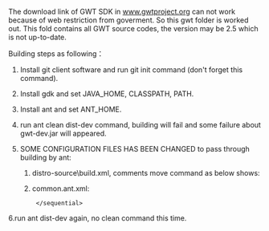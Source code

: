 The download link of GWT SDK in www.gwtproject.org can not work because of web restriction from goverment.
So this gwt folder is worked out. This fold contains all GWT source codes, the version may be 2.5 which is not up-to-date.

Building steps as following：
1. Install git client software and run git init command (don't forget this command).
2. Install gdk and set JAVA_HOME, CLASSPATH, PATH.
3. Install ant and set ANT_HOME.
4. run ant clean dist-dev command, building will fail and some failure about gwt-dev.jar will appeared.
5. SOME CONFIGURATION FILES HAS BEEN CHANGED to pass through building by ant:
    1) distro-source\build.xml, comments move command as below shows:
      <target name="merge_codeserver">
        <echo message="Merge gwt-dev.jar and gwt-codeserver.jar" />
        <gwt.jar destfile="${gwt.build.out}/gwt-dev-merged.jar">
          <zipfileset src="${gwt.build.lib}/gwt-dev.jar"/>
          <zipfileset src="${gwt.build.lib}/gwt-codeserver.jar"/>
        </gwt.jar>
        <echo message="Overwriting gwt-dev.jar with merged gwt-dev.jar" />
        <!--move file="${gwt.build.out}/gwt-dev-merged.jar" tofile="${gwt.build.lib}/gwt-dev.jar"/-->
      </target>
    
    2) common.ant.xml:
         <macrodef name="gwt.jar">
            <attribute name="destfile" default="${project.lib}"/>
            <attribute name="duplicate" default="fail"/>
            <attribute name="update" default="true"/>
            <element name="jarcontents" implicit="true"/>
            <sequential>
              <!--jar destfile="@{destfile}" duplicate="@{duplicate}" filesonly="false"
                  index="true" update="@{update}">
                <jarcontents/>
              </jar-->
              <jar destfile="@{destfile}" filesonly="false"
                  index="true" update="@{update}">
                <jarcontents/>
              </jar>

            </sequential>
          </macrodef>
6.run ant dist-dev again, no clean command this time.
